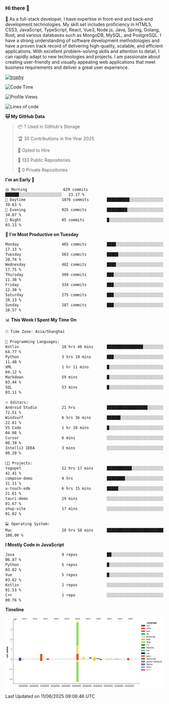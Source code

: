 ### Hi there 👋

🌱 As a full-stack developer, I have expertise in front-end and back-end development technologies. My skill set includes proficiency in HTML5, CSS3, JavaScript, TypeScript, React, Vue3, Node.js, Java, Spring, Golang, Rust, and various databases such as MongoDB, MySQL, and PostgreSQL. I have a strong understanding of software development methodologies and have a proven track record of delivering high-quality, scalable, and efficient applications. With excellent problem-solving skills and attention to detail, I can rapidly adapt to new technologies and projects. I am passionate about creating user-friendly and visually appealing web applications that meet business requirements and deliver a great user experience.

[![trophy](https://github-profile-trophy.vercel.app/?username=elton&rank=SECRET,SSS,SS,S,AAA,AA,A&theme=onedark&no-frame=true&margin-w=10)](https://github.com/ryo-ma/github-profile-trophy)

<!--START_SECTION:waka-->
![Code Time](http://img.shields.io/badge/Code%20Time-1%2C705%20hrs%2024%20mins-blue)

![Profile Views](http://img.shields.io/badge/Profile%20Views-0-blue)

![Lines of code](https://img.shields.io/badge/From%20Hello%20World%20I%27ve%20Written-5.7%20million%20lines%20of%20code-blue)

**🐱 My GitHub Data** 

> 📦 ? Used in GitHub's Storage 
 > 
> 🏆 35 Contributions in the Year 2025
 > 
> 💼 Opted to Hire
 > 
> 📜 133 Public Repositories 
 > 
> 🔑 0 Private Repositories 
 > 
**I'm an Early 🐤** 

```text
🌞 Morning                629 commits         ██████░░░░░░░░░░░░░░░░░░░   23.17 % 
🌆 Daytime                1076 commits        ██████████░░░░░░░░░░░░░░░   39.63 % 
🌃 Evening                925 commits         █████████░░░░░░░░░░░░░░░░   34.07 % 
🌙 Night                  85 commits          █░░░░░░░░░░░░░░░░░░░░░░░░   03.13 % 
```
📅 **I'm Most Productive on Tuesday** 

```text
Monday                   465 commits         ████░░░░░░░░░░░░░░░░░░░░░   17.13 % 
Tuesday                  563 commits         █████░░░░░░░░░░░░░░░░░░░░   20.74 % 
Wednesday                482 commits         ████░░░░░░░░░░░░░░░░░░░░░   17.75 % 
Thursday                 309 commits         ███░░░░░░░░░░░░░░░░░░░░░░   11.38 % 
Friday                   334 commits         ███░░░░░░░░░░░░░░░░░░░░░░   12.30 % 
Saturday                 275 commits         ███░░░░░░░░░░░░░░░░░░░░░░   10.13 % 
Sunday                   287 commits         ███░░░░░░░░░░░░░░░░░░░░░░   10.57 % 
```


📊 **This Week I Spent My Time On** 

```text
🕑︎ Time Zone: Asia/Shanghai

💬 Programming Languages: 
Kotlin                   18 hrs 46 mins      ████████████████░░░░░░░░░   64.77 % 
Python                   3 hrs 19 mins       ███░░░░░░░░░░░░░░░░░░░░░░   11.48 % 
XML                      1 hr 11 mins        █░░░░░░░░░░░░░░░░░░░░░░░░   04.12 % 
Markdown                 59 mins             █░░░░░░░░░░░░░░░░░░░░░░░░   03.44 % 
SQL                      53 mins             █░░░░░░░░░░░░░░░░░░░░░░░░   03.11 % 

🔥 Editors: 
Android Studio           21 hrs              ██████████████████░░░░░░░   72.51 % 
Windsurf                 6 hrs 36 mins       ██████░░░░░░░░░░░░░░░░░░░   22.81 % 
VS Code                  1 hr 10 mins        █░░░░░░░░░░░░░░░░░░░░░░░░   04.08 % 
Cursor                   6 mins              ░░░░░░░░░░░░░░░░░░░░░░░░░   00.39 % 
IntelliJ IDEA            3 mins              ░░░░░░░░░░░░░░░░░░░░░░░░░   00.20 % 

🐱‍💻 Projects: 
togopet                  12 hrs 17 mins      ███████████░░░░░░░░░░░░░░   42.41 % 
compose-demo             9 hrs               ████████░░░░░░░░░░░░░░░░░   31.11 % 
u-touch-edm              6 hrs 15 mins       █████░░░░░░░░░░░░░░░░░░░░   21.61 % 
tauri-demo               29 mins             ░░░░░░░░░░░░░░░░░░░░░░░░░   01.67 % 
shop-vite                17 mins             ░░░░░░░░░░░░░░░░░░░░░░░░░   01.02 % 

💻 Operating System: 
Mac                      28 hrs 58 mins      █████████████████████████   100.00 % 
```

**I Mostly Code in JavaScript** 

```text
Java                     9 repos             ██░░░░░░░░░░░░░░░░░░░░░░░   06.87 % 
Python                   5 repos             █░░░░░░░░░░░░░░░░░░░░░░░░   03.82 % 
Vue                      5 repos             █░░░░░░░░░░░░░░░░░░░░░░░░   03.82 % 
Kotlin                   2 repos             ░░░░░░░░░░░░░░░░░░░░░░░░░   01.53 % 
C++                      1 repo              ░░░░░░░░░░░░░░░░░░░░░░░░░   00.76 % 
```



**Timeline**

![Lines of Code chart](https://raw.githubusercontent.com/elton/elton/main/assets/bar_graph.png)


 Last Updated on 11/06/2025 09:06:46 UTC
<!--END_SECTION:waka-->

<!--
**elton/elton** is a ✨ _special_ ✨ repository because its `README.md` (this file) appears on your GitHub profile.

Here are some ideas to get you started:

- 🔭 I’m currently working on ...
- 🌱 I’m currently learning ...
- 👯 I’m looking to collaborate on ...
- 🤔 I’m looking for help with ...
- 💬 Ask me about ...
- 📫 How to reach me: ...
- 😄 Pronouns: ...
- ⚡ Fun fact: ...
-->
